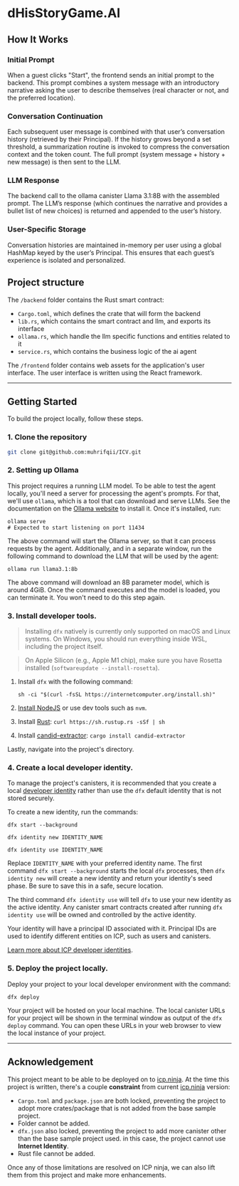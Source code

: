 # dHisStoryGame.AI

## How It Works

### Initial Prompt

When a guest clicks "Start", the frontend sends an initial prompt to the backend. This prompt combines a system message with an introductory narrative asking the user to describe themselves (real character or not, and the preferred location).

### Conversation Continuation

Each subsequent user message is combined with that user’s conversation history (retrieved by their Principal). If the history grows beyond a set threshold, a summarization routine is invoked to compress the conversation context and the token count. The full prompt (system message + history + new message) is then sent to the LLM.

### LLM Response

The backend call to the ollama canister Llama 3.1:8B with the assembled prompt. The LLM’s response (which continues the narrative and provides a bullet list of new choices) is returned and appended to the user’s history.

### User-Specific Storage

Conversation histories are maintained in-memory per user using a global HashMap keyed by the user’s Principal. This ensures that each guest’s experience is isolated and personalized.

## Project structure

The `/backend` folder contains the Rust smart contract:

- `Cargo.toml`, which defines the crate that will form the backend
- `lib.rs`, which contains the smart contract and llm, and exports its interface
- `ollama.rs`, which handle the llm specific functions and entities related to it
- `service.rs`, which contains the business logic of the ai agent

The `/frontend` folder contains web assets for the application's user interface. The user interface is written using the React framework.

---

## Getting Started

To build the project locally, follow these steps.

### 1. Clone the repository

```sh
git clone git@github.com:muhrifqii/ICV.git
```

### 2. Setting up Ollama

This project requires a running LLM model. To be able to test the agent locally, you'll need a server for processing the agent's prompts. For that, we'll use `ollama`, which is a tool that can download and serve LLMs.
See the documentation on the [Ollama website](https://ollama.com/) to install it. Once it's installed, run:

```
ollama serve
# Expected to start listening on port 11434
```

The above command will start the Ollama server, so that it can process requests by the agent. Additionally, and in a separate window, run the following command to download the LLM that will be used by the agent:

```
ollama run llama3.1:8b
```

The above command will download an 8B parameter model, which is around 4GiB. Once the command executes and the model is loaded, you can terminate it. You won't need to do this step again.

### 3. Install developer tools.

> Installing `dfx` natively is currently only supported on macOS and Linux systems. On Windows, you should run everything inside WSL, including the project itself.

> On Apple Silicon (e.g., Apple M1 chip), make sure you have Rosetta installed (`softwareupdate --install-rosetta`).

1. Install `dfx` with the following command:

   ```
   sh -ci "$(curl -fsSL https://internetcomputer.org/install.sh)"
   ```

1. [Install NodeJS](https://nodejs.org/en/download/package-manager) or use dev tools such as `nvm`.

1. Install [Rust](https://doc.rust-lang.org/cargo/getting-started/installation.html#install-rust-and-cargo): `curl https://sh.rustup.rs -sSf | sh`

1. Install [candid-extractor](https://crates.io/crates/candid-extractor): `cargo install candid-extractor`

Lastly, navigate into the project's directory.

### 4. Create a local developer identity.

To manage the project's canisters, it is recommended that you create a local [developer identity](https://internetcomputer.org/docs/building-apps/getting-started/identities) rather than use the `dfx` default identity that is not stored securely.

To create a new identity, run the commands:

```
dfx start --background

dfx identity new IDENTITY_NAME

dfx identity use IDENTITY_NAME
```

Replace `IDENTITY_NAME` with your preferred identity name. The first command `dfx start --background` starts the local `dfx` processes, then `dfx identity new` will create a new identity and return your identity's seed phase. Be sure to save this in a safe, secure location.

The third command `dfx identity use` will tell `dfx` to use your new identity as the active identity. Any canister smart contracts created after running `dfx identity use` will be owned and controlled by the active identity.

Your identity will have a principal ID associated with it. Principal IDs are used to identify different entities on ICP, such as users and canisters.

[Learn more about ICP developer identities](https://internetcomputer.org/docs/building-apps/getting-started/identities).

### 5. Deploy the project locally.

Deploy your project to your local developer environment with the command:

```
dfx deploy
```

Your project will be hosted on your local machine. The local canister URLs for your project will be shown in the terminal window as output of the `dfx deploy` command. You can open these URLs in your web browser to view the local instance of your project.

---

## Acknowledgement

This project meant to be able to be deployed on to [icp.ninja](https://icp.ninja). At the time this project is written, there's a couple **constraint** from current [icp.ninja](https://icp.ninja) version:

- `Cargo.toml` and `package.json` are both locked, preventing the project to adopt more crates/package that is not added from the base sample project.
- Folder cannot be added.
- `dfx.json` also locked, preventing the project to add more canister other than the base sample project used. in this case, the project cannot use **Internet Identity**.
- Rust file cannot be added.

Once any of those limitations are resolved on ICP ninja, we can also lift them from this project and make more enhancements.
